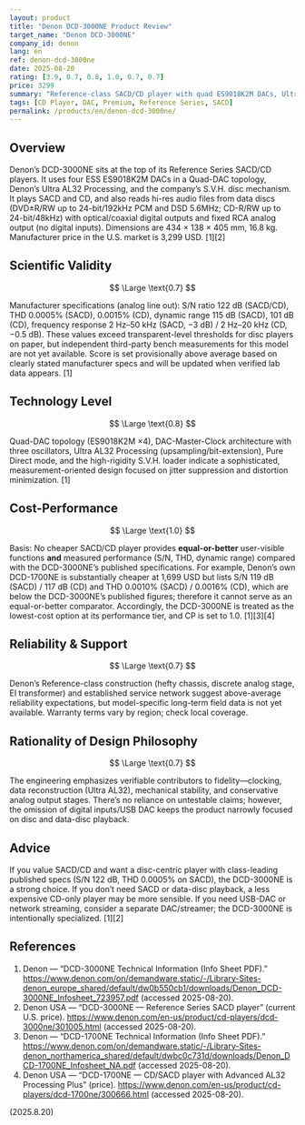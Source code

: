 ```yaml
---
layout: product
title: "Denon DCD-3000NE Product Review"
target_name: "Denon DCD-3000NE"
company_id: denon
lang: en
ref: denon-dcd-3000ne
date: 2025-08-20
rating: [3.9, 0.7, 0.8, 1.0, 0.7, 0.7]
price: 3299
summary: "Reference-class SACD/CD player with quad ES9018K2M DACs, Ultra AL32 Processing, and Denon’s S.V.H. transport. Disc and data-disc playback (up to 24-bit/192kHz, DSD 5.6MHz). No cheaper SACD/CD player matches its published SNR/THD."
tags: [CD Player, DAC, Premium, Reference Series, SACD]
permalink: /products/en/denon-dcd-3000ne/
---
```

## Overview

Denon’s DCD-3000NE sits at the top of its Reference Series SACD/CD players. It uses four ESS ES9018K2M DACs in a Quad-DAC topology, Denon’s Ultra AL32 Processing, and the company’s S.V.H. disc mechanism. It plays SACD and CD, and also reads hi-res audio files from data discs (DVD±R/RW up to 24-bit/192kHz PCM and DSD 5.6MHz; CD-R/RW up to 24-bit/48kHz) with optical/coaxial digital outputs and fixed RCA analog output (no digital inputs). Dimensions are 434 × 138 × 405 mm, 16.8 kg. Manufacturer price in the U.S. market is 3,299 USD. [1][2]

## Scientific Validity

$$ \Large \text{0.7} $$

Manufacturer specifications (analog line out): S/N ratio 122 dB (SACD/CD), THD 0.0005% (SACD), 0.0015% (CD), dynamic range 115 dB (SACD), 101 dB (CD), frequency response 2 Hz–50 kHz (SACD, −3 dB) / 2 Hz–20 kHz (CD, −0.5 dB). These values exceed transparent-level thresholds for disc players on paper, but independent third-party bench measurements for this model are not yet available. Score is set provisionally above average based on clearly stated manufacturer specs and will be updated when verified lab data appears. [1]

## Technology Level

$$ \Large \text{0.8} $$

Quad-DAC topology (ES9018K2M ×4), DAC-Master-Clock architecture with three oscillators, Ultra AL32 Processing (upsampling/bit-extension), Pure Direct mode, and the high-rigidity S.V.H. loader indicate a sophisticated, measurement-oriented design focused on jitter suppression and distortion minimization. [1]

## Cost-Performance

$$ \Large \text{1.0} $$

Basis: No cheaper SACD/CD player provides **equal-or-better** user-visible functions **and** measured performance (S/N, THD, dynamic range) compared with the DCD-3000NE’s published specifications. For example, Denon’s own DCD-1700NE is substantially cheaper at 1,699 USD but lists S/N 119 dB (SACD) / 117 dB (CD) and THD 0.0010% (SACD) / 0.0016% (CD), which are below the DCD-3000NE’s published figures; therefore it cannot serve as an equal-or-better comparator. Accordingly, the DCD-3000NE is treated as the lowest-cost option at its performance tier, and CP is set to 1.0. [1][3][4]

## Reliability & Support

$$ \Large \text{0.7} $$

Denon’s Reference-class construction (hefty chassis, discrete analog stage, EI transformer) and established service network suggest above-average reliability expectations, but model-specific long-term field data is not yet available. Warranty terms vary by region; check local coverage.

## Rationality of Design Philosophy

$$ \Large \text{0.7} $$

The engineering emphasizes verifiable contributors to fidelity—clocking, data reconstruction (Ultra AL32), mechanical stability, and conservative analog output stages. There’s no reliance on untestable claims; however, the omission of digital inputs/USB DAC keeps the product narrowly focused on disc and data-disc playback.

## Advice

If you value SACD/CD and want a disc-centric player with class-leading published specs (S/N 122 dB, THD 0.0005% on SACD), the DCD-3000NE is a strong choice. If you don’t need SACD or data-disc playback, a less expensive CD-only player may be more sensible. If you need USB-DAC or network streaming, consider a separate DAC/streamer; the DCD-3000NE is intentionally specialized. [1][2]

## References

1. Denon — “DCD-3000NE Technical Information (Info Sheet PDF).” https://www.denon.com/on/demandware.static/-/Library-Sites-denon_europe_shared/default/dw0b550cb1/downloads/Denon_DCD-3000NE_Infosheet_723957.pdf (accessed 2025-08-20).  
2. Denon USA — “DCD-3000NE — Reference Series SACD player” (current U.S. price). https://www.denon.com/en-us/product/cd-players/dcd-3000ne/301005.html (accessed 2025-08-20).  
3. Denon — “DCD-1700NE Technical Information (Info Sheet PDF).” https://www.denon.com/on/demandware.static/-/Library-Sites-denon_northamerica_shared/default/dwbc0c731d/downloads/Denon_DCD-1700NE_Infosheet_NA.pdf (accessed 2025-08-20).  
4. Denon USA — “DCD-1700NE — CD/SACD player with Advanced AL32 Processing Plus” (price). https://www.denon.com/en-us/product/cd-players/dcd-1700ne/300666.html (accessed 2025-08-20).

(2025.8.20)

